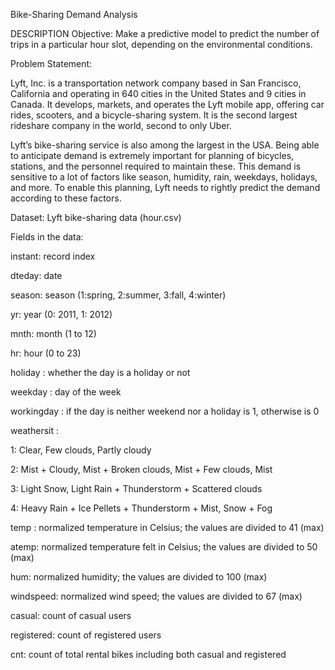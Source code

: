 Bike-Sharing Demand Analysis

DESCRIPTION
Objective: Make a predictive model to predict the number of trips in a particular hour slot, depending on the environmental conditions.

Problem Statement:

Lyft, Inc. is a transportation network company based in San Francisco, California and operating in 640 cities in the United States and 9 cities in Canada. It develops, markets, and operates the Lyft mobile app, offering car rides, scooters, and a bicycle-sharing system. It is the second largest rideshare company in the world, second to only Uber.

Lyft’s bike-sharing service is also among the largest in the USA. Being able to anticipate demand is extremely important for planning of bicycles, stations, and the personnel required to maintain these. This demand is sensitive to a lot of factors like season, humidity, rain, weekdays, holidays, and more. To enable this planning, Lyft needs to rightly predict the demand according to these factors.

Dataset: Lyft bike-sharing data (hour.csv)

Fields in the data:

instant: record index

dteday: date

season: season (1:spring, 2:summer, 3:fall, 4:winter)

yr: year (0: 2011, 1: 2012)

mnth: month (1 to 12)

hr: hour (0 to 23)

holiday : whether the day is a holiday or not

weekday : day of the week

workingday : if the day is neither weekend nor a holiday is 1, otherwise is 0

weathersit :

1: Clear, Few clouds, Partly cloudy

2: Mist + Cloudy, Mist + Broken clouds, Mist + Few clouds, Mist

3: Light Snow, Light Rain + Thunderstorm + Scattered clouds

4: Heavy Rain + Ice Pellets + Thunderstorm + Mist, Snow + Fog

temp : normalized temperature in Celsius; the values are divided to 41 (max)

atemp: normalized temperature felt in Celsius; the values are divided to 50 (max)

hum: normalized humidity; the values are divided to 100 (max)

windspeed: normalized wind speed; the values are divided to 67 (max)

casual: count of casual users

registered: count of registered users

cnt: count of total rental bikes including both casual and registered
